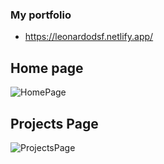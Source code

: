 ### My portfolio 

- https://leonardodsf.netlify.app/



## Home page

![HomePage](https://user-images.githubusercontent.com/54339869/85915853-84d1e080-b821-11ea-9b69-4f20c36ba110.png)


## Projects Page

![ProjectsPage](https://user-images.githubusercontent.com/54339869/85915866-a29f4580-b821-11ea-9579-fd1edf4d172f.png)


